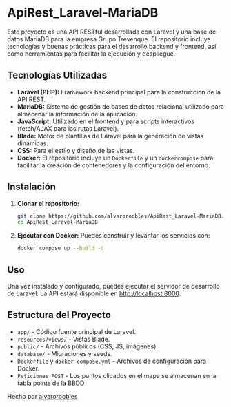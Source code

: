 # ApiRest_Laravel-MariaDB

Este proyecto es una API RESTful desarrollada con Laravel y una base de datos MariaDB para la empresa Grupo Trevenque. El repositorio incluye tecnologías y buenas prácticas para el desarrollo backend y frontend, así como herramientas para facilitar la ejecución y despliegue.

## Tecnologías Utilizadas

- **Laravel (PHP):** Framework backend principal para la construcción de la API REST.
- **MariaDB:** Sistema de gestión de bases de datos relacional utilizado para almacenar la información de la aplicación.
- **JavaScript:** Utilizado en el frontend y para scripts interactivos (fetch/AJAX para las rutas Laravel).
- **Blade:** Motor de plantillas de Laravel para la generación de vistas dinámicas.
- **CSS:** Para el estilo y diseño de las vistas.
- **Docker:** El repositorio incluye un `Dockerfile` y un `dockercompose` para facilitar la creación de contenedores y la configuración del entorno.

## Instalación

1. **Clonar el repositorio:**
   ```bash
   git clone https://github.com/alvaroroobles/ApiRest_Laravel-MariaDB.git
   cd ApiRest_Laravel-MariaDB
   ```
2. **Ejecutar con Docker:**
   Puedes construir y levantar los servicios con:
   ```bash
   docker compose up --build -d
   ```

## Uso

Una vez instalado y configurado, puedes ejecutar el servidor de desarrollo de Laravel:
La API estará disponible en [http://localhost:8000](http://localhost:8000).

## Estructura del Proyecto

- `app/` - Código fuente principal de Laravel.
- `resources/views/` - Vistas Blade.
- `public/` - Archivos públicos (CSS, JS, imágenes).
- `database/` - Migraciones y seeds.
- `Dockerfile` y `docker-compose.yml` - Archivos de configuración para Docker.
- `Peticiones POST` - Los puntos clicados en el mapa se almacenan en la tabla points de la BBDD

Hecho por [alvaroroobles](https://github.com/alvaroroobles)

